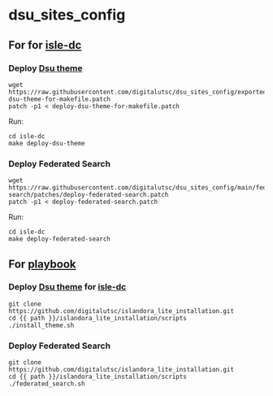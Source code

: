 # dsu_sites_config

## For for [isle-dc](https://github.com/digitalutsc/isle-dc/tree/islandora_lite)

###  Deploy [Dsu theme](https://github.com/digitalutsc/dsu_subtheme_barrioDepartments) 

````
wget https://raw.githubusercontent.com/digitalutsc/dsu_sites_config/exported_doris/all/patches/deploy-dsu-theme-for-makefile.patch
patch -p1 < deploy-dsu-theme-for-makefile.patch
````

Run: 
````
cd isle-dc
make deploy-dsu-theme
````

### Deploy Federated Search 

````
wget https://raw.githubusercontent.com/digitalutsc/dsu_sites_config/main/federated-search/patches/deploy-federated-search.patch
patch -p1 < deploy-federated-search.patch
````

Run: 
````
cd isle-dc
make deploy-federated-search
````

## For [playbook](https://github.com/digitalutsc/islandora-playbook/tree/islandora_lite)

### Deploy [Dsu theme](https://github.com/digitalutsc/dsu_subtheme_barrioDepartments) for [isle-dc](https://github.com/digitalutsc/isle-dc/tree/islandora_lite)

````
git clone https://github.com/digitalutsc/islandora_lite_installation.git
cd {{ path }}/islandora_lite_installation/scripts
./install_theme.sh
````

### Deploy Federated Search 

````
git clone https://github.com/digitalutsc/islandora_lite_installation.git
cd {{ path }}/islandora_lite_installation/scripts
./federated_search.sh
````
